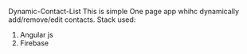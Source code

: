 Dynamic-Contact-List
This is simple One page app whihc dynamically add/remove/edit contacts.
Stack used:
1. Angular js
2. Firebase 
